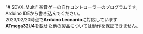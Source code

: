 "# SDVX_Multi" 
某音ゲーの自作コントローラーのプログラムです。<br>
Arduino IDEから書き込んでください。<br>
2023/02/20時点で**Arduino Leonardo**に対応しています<br>
**ATmega32U4**を載せた他の製品については動作を保証できません。
